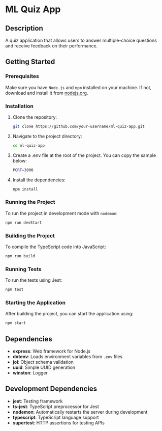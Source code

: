 # ML Quiz App

## Description

A quiz application that allows users to answer multiple-choice questions and receive feedback on their performance.

## Getting Started

### Prerequisites

Make sure you have `Node.js` and `npm` installed on your machine. If not, download and install it from [nodejs.org](https://nodejs.org/).

### Installation

1. Clone the repository:
    ```bash
    git clone https://github.com/your-username/ml-quiz-app.git
    ```
2. Navigate to the project directory:
    ```bash
    cd ml-quiz-app
    ```
3. Create a .env file at the root of the project. You can copy the sample below:
    ```bash
    PORT=3000
    ```
4. Install the dependencies:
    ```bash
    npm install
    ```

### Running the Project

To run the project in development mode with `nodemon`:

```bash
npm run devStart
```

### Building the Project

To compile the TypeScript code into JavaScript:

```bash
npm run build
```

### Running Tests

To run the tests using Jest:

```bash
npm test
```

### Starting the Application

After building the project, you can start the application using:

```bash
npm start
```

## Dependencies

-   **express**: Web framework for Node.js
-   **dotenv**: Loads environment variables from `.env` files
-   **joi**: Object schema validation
-   **uuid**: Simple UUID generation
-   **winston**: Logger

## Development Dependencies

-   **jest**: Testing framework
-   **ts-jest**: TypeScript preprocessor for Jest
-   **nodemon**: Automatically restarts the server during development
-   **typescript**: TypeScript language support
-   **supertest**: HTTP assertions for testing APIs
